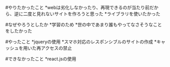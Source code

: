 #やりたかったこと
*webは劣化しなかったり、再現できるのが当たり前だから、逆に二度と見れないサイトを作ろうと思った
*ライブラリを使いたかった

#なぜやろうとしたか
*学習のため
*世の中であまり誰もやってなさそうなことをしたかった

#やったこと
*jqueryの使用
*スマホ対応のレスポンシブルのサイトの作成
*キャッシュを用いた再アクセスの禁止

#できなかったこと
*react.jsの使用

